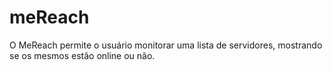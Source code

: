 # meReach
O MeReach permite o usuário monitorar uma lista de servidores, mostrando se os mesmos estão online ou não.
